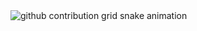 

<picture>
  <source
    media="(prefers-color-scheme: dark)"
    srcset="https://raw.githubusercontent.com/GiriKrishnap/snk/output/github-contribution-grid-snake-dark.svg"
  />
  <source
    media="(prefers-color-scheme: light)"
    srcset="https://raw.githubusercontent.com/GiriKrishnap/snk/output/github-contribution-grid-snake.svg"
  />
  <img
    alt="github contribution grid snake animation"
    src="https://raw.githubusercontent.com/GiriKrishnap/snk/output/github-contribution-grid-snake.svg"
  />
</picture>

